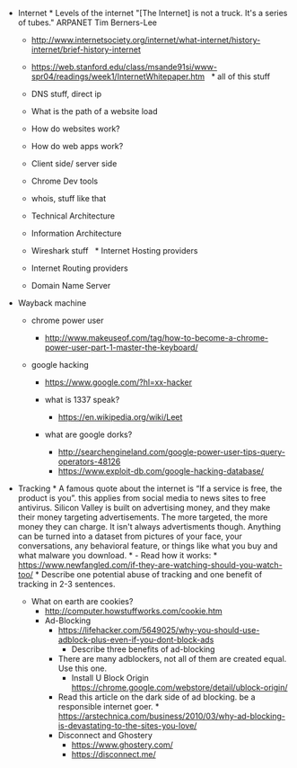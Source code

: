 	 
 * Internet
         * Levels of the internet 
    "[The Internet] is not a truck. It's a series of tubes."
      ARPANET
       Tim Berners-Lee
   * http://www.internetsociety.org/internet/what-internet/history-internet/brief-history-internet
   * https://web.stanford.edu/class/msande91si/www-spr04/readings/week1/InternetWhitepaper.htm
      * all of this stuff
  

   * DNS stuff, direct ip 
   
   * What is the path of a website load 
   
   * How do websites work? 
   * How do web apps work? 
   * Client side/ server side
   * Chrome Dev tools
   
   * whois, stuff like that
   * Technical Architecture
   * Information Architecture
   * Wireshark stuff
   * Internet Hosting providers   
   * Internet Routing providers
   * Domain Name Server
  
  * Wayback machine
	* chrome power user
		* http://www.makeuseof.com/tag/how-to-become-a-chrome-power-user-part-1-master-the-keyboard/

	* google hacking
		 * https://www.google.com/?hl=xx-hacker
		 * what is 1337 speak?
		     * https://en.wikipedia.org/wiki/Leet
		 * what are google dorks?

		    * http://searchengineland.com/google-power-user-tips-query-operators-48126
		    * https://www.exploit-db.com/google-hacking-database/ 
		    
		    
 * Tracking
         * A famous quote about the internet is “If a service is free, the product is you”. this applies from social media to news sites to free antivirus. Silicon Valley is built on advertising money, and they make their money targeting advertisements. The more targeted, the more money they can charge. It isn't always advertisments though. Anything can be  turned into a dataset from pictures of your face, your conversations, any behavioral feature, or things like what you buy and what malware you download.
         * - Read how it works:
            * https://www.newfangled.com/if-they-are-watching-should-you-watch-too/
            * Describe one potential abuse of tracking and one benefit of tracking in 2-3 sentences. 
	 * What on earth are cookies?
	    * http://computer.howstuffworks.com/cookie.htm
         * Ad-Blocking
            * https://lifehacker.com/5649025/why-you-should-use-adblock-plus-even-if-you-dont-block-ads
			    * Describe three benefits of ad-blocking
            * There are many adblockers, not all of them are created equal. Use this one.
			    * Install U Block Origin https://chrome.google.com/webstore/detail/ublock-origin/
            * Read this article on the dark side of ad blocking. be a responsible internet goer.
			      * https://arstechnica.com/business/2010/03/why-ad-blocking-is-devastating-to-the-sites-you-love/
            * Disconnect and Ghostery
               * https://www.ghostery.com/
               * https://disconnect.me/
	       
	       
	       
	
